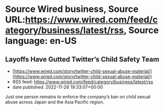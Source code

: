 # Source Wired business, Source URL:https://www.wired.com/feed/category/business/latest/rss, Source language: en-US

## Layoffs Have Gutted Twitter’s Child Safety Team
 - [https://www.wired.com/story/twitter-child-sexual-abuse-material/](https://www.wired.com/story/twitter-child-sexual-abuse-material/)
 - RSS feed: https://www.wired.com/feed/category/business/latest/rss
 - date published: 2022-11-28 19:33:07+00:00

Just one person remains to enforce the company’s ban on child sexual abuse across Japan and the Asia Pacific region.
